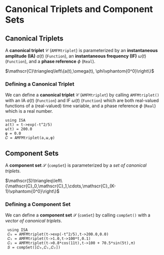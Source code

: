 # Canonical Triplets and Component Sets

## Canonical Triplets
A **canonical triplet** $\mathscr{C}$ (`AMFMtriplet`) is parameterized by an **instantaneous amplitude (IA)**
$a(t)$ (`Function`), an **instantaneous frequency (IF)** $\omega(t)$ (`Function`), and
a **phase reference** $\phi$ (`Real`).

$\mathscr{C}\triangleq\left\{a(t),\omega(t), \phi\vphantom{0^0}\right\}$

### Defining a Canonical Triplet
We can define a **canonical triplet** $\mathscr{C}$ (`AMFMtriplet`) by calling `AMFMtriplet()` with an IA $a(t)$ (`Function`)  and IF $\omega(t)$ (`Function`) which are both real-valued functions of a (real-valued) time variable, and a phase reference $\phi$ (`Real`) which is a real number.
```@example
using ISA
a(t) = t->exp(-t^2/5)
ω(t) = 200.0
φ = 0.0
𝐶 = AMFMtriplet(a,ω,φ)
```

## Component Sets
A **component set** $\mathscr{S}$ (`compSet`) is parameterized by a *set of canonical triplets*.

$\mathscr{S}\triangleq\left\{\mathscr{C}_0,\mathscr{C}_1,\cdots,\mathscr{C}_{K-1}\vphantom{0^0}\right\}$

### Defining a Component Set
We can define a **component set** $\mathscr{S}$ (`comSet`) by calling `compSet()` with a *vector of canonical triplets*.
```@example
 using ISA
 𝐶₀ = AMFMtriplet(t->exp(-t^2/5),t->200.0,0.0)
 𝐶₁ = AMFMtriplet(t->1.0,t->100*t,0.1)
 𝐶₂ = AMFMtriplet(t->0.8*cos(11t),t->100 + 70.5*sin(5t),π)
 𝑆 = compSet([𝐶₀,𝐶₁,𝐶₂])
```
